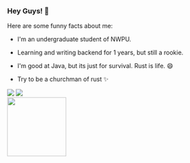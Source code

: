 ### Hey Guys! 👋

Here are some funny facts about me:

- I'm an undergraduate student of NWPU.

- Learning and writing backend for 1 years, but still a rookie.

- I'm good at Java, but its just for survival. Rust is life. 😄

- Try to be a churchman of rust ✨ 

<!--
**FaustProMaxPX/FaustProMaxPX** is a ✨ _special_ ✨ repository because its `README.md` (this file) appears on your GitHub profile.

Here are some ideas to get you started:

- 🔭 I’m currently working on ...
- 🌱 I’m currently learning ...
- 👯 I’m looking to collaborate on ...
- 🤔 I’m looking for help with ...
- 💬 Ask me about ...
- 📫 How to reach me: ...
- 😄 Pronouns: ...
- ⚡ Fun fact: ...
-->


<div> 
  <img src="http://github-profile-summary-cards.vercel.app/api/cards/most-commit-language?username=FaustProMaxPX&theme=monokai&exclude=HTML,CSS" />
  <img src="http://github-profile-summary-cards.vercel.app/api/cards/stats?username=FaustProMaxPX&theme=monokai">
  
</div>

<div> 
  <img height="137px" src="http://github-profile-summary-cards.vercel.app/api/cards/profile-details?username=FaustProMaxPX&theme=monokai" />
</div>

